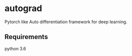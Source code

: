 # autograd
Pytorch like Auto differentiation framework for deep learning.

## Requirements
python 3.6<br>
